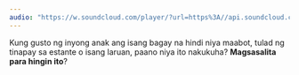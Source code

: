 ```yaml
---
audio: "https://w.soundcloud.com/player/?url=https%3A//api.soundcloud.com/tracks/1472899462%3Fsecret_token%3Ds-4IvPAX0IMMG&color=%23ff5500&auto_play=true&hide_related=false&show_comments=true&show_user=true&show_reposts=false&show_teaser=true&visual=true"
---
```


Kung gusto ng inyong anak ang isang bagay na hindi niya maabot, tulad ng tinapay sa estante o isang laruan, paano niya ito nakukuha? <strong>Magsasalita para hingin ito</strong>?